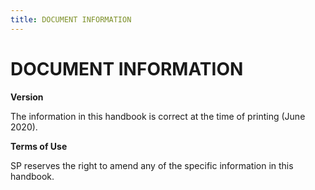 ```yaml
---
title: DOCUMENT INFORMATION
---
```


# DOCUMENT INFORMATION

**Version**

The information in this handbook is correct at the time of printing (June 2020). 

**Terms of Use**

SP reserves the right to amend any of the specific information in this handbook. 
